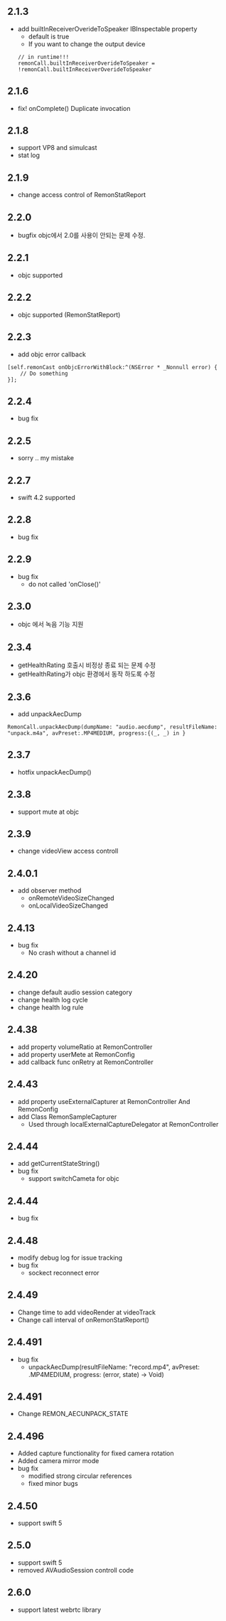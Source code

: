 ## 2.1.3
- add builtInReceiverOverideToSpeaker IBInspectable property
  - default is true
  - If you want to change the output device
  ```
  // in runtime!!!
  remonCall.builtInReceiverOverideToSpeaker = !remonCall.builtInReceiverOverideToSpeaker
  ```

## 2.1.6
- fix! onComplete() Duplicate invocation 

## 2.1.8
- support VP8 and simulcast
- stat log

## 2.1.9
- change access control of RemonStatReport

## 2.2.0
- bugfix objc에서 2.0를 사용이 안되는 문제 수정.

## 2.2.1
- objc supported

## 2.2.2
- objc supported (RemonStatReport)

## 2.2.3
- add objc error callback
```
[self.remonCast onObjcErrorWithBlock:^(NSError * _Nonnull error) {
    // Do something
}];
```

## 2.2.4
- bug fix

## 2.2.5
- sorry .. my mistake

## 2.2.7
- swift 4.2 supported

## 2.2.8
- bug fix

## 2.2.9
- bug fix
  - do not called 'onClose()'

## 2.3.0
- objc 에서 녹음 기능 지원

## 2.3.4
- getHealthRating 호출시 비정상 종료 되는 문제 수정
- getHealthRating가 objc 환경에서 동작 하도록 수정

## 2.3.6
- add unpackAecDump 
```
RemonCall.unpackAecDump(dumpName: "audio.aecdump", resultFileName: "unpack.m4a", avPreset:.MP4MEDIUM, progress:{(_, _) in }
```

## 2.3.7
- hotfix unpackAecDump()

## 2.3.8
- support mute at objc

## 2.3.9
- change videoView access controll

## 2.4.0.1
- add observer method
  - onRemoteVideoSizeChanged
  - onLocalVideoSizeChanged

## 2.4.13
- bug fix
  - No crash without a channel id

## 2.4.20
- change default audio session category
- change health log cycle
- change health log rule

## 2.4.38
- add property volumeRatio at RemonController
- add property userMete at RemonConfig
- add callback func onRetry at RemonController

## 2.4.43
- add property useExternalCapturer at RemonController And RemonConfig
- add Class RemonSampleCapturer
  - Used through localExternalCaptureDelegator at RemonController

## 2.4.44
- add getCurrentStateString()
- bug fix
  - support switchCameta for objc

## 2.4.44
- bug fix

## 2.4.48
- modify debug log for issue tracking
- bug fix
    - sockect reconnect error

## 2.4.49
- Change time to add videoRender at videoTrack
- Change call interval of onRemonStatReport()

## 2.4.491
- bug fix 
  - unpackAecDump(resultFileName: "record.mp4", avPreset: .MP4MEDIUM, progress: (error, state) -> Void)

## 2.4.491
- Change REMON_AECUNPACK_STATE

## 2.4.496
- Added capture functionality for fixed camera rotation
- Added camera mirror mode
- bug fix 
  - modified strong circular references
  - fixed minor bugs
  
## 2.4.50
- support swift 5

## 2.5.0
- support swift 5
- removed AVAudioSession controll code

## 2.6.0
- support latest webrtc library
